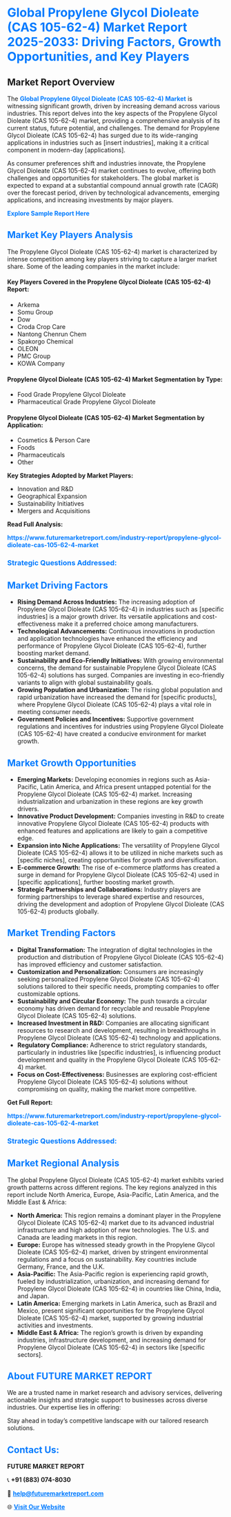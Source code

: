 <h1 style="color: #007BFF;">Global Propylene Glycol Dioleate (CAS 105-62-4) Market Report 2025-2033: Driving Factors, Growth Opportunities, and Key Players</h1>

<section id="overview">
<h2>Market Report Overview</h2>
<p>The <a href="https://www.futuremarketreport.com/industry-report/propylene-glycol-dioleate-cas-105-62-4-market" style="color: #007BFF; text-decoration: none;"><strong>Global Propylene Glycol Dioleate (CAS 105-62-4) Market</strong></a> is witnessing significant growth, driven by increasing demand across various industries. This report delves into the key aspects of the Propylene Glycol Dioleate (CAS 105-62-4) market, providing a comprehensive analysis of its current status, future potential, and challenges. The demand for Propylene Glycol Dioleate (CAS 105-62-4) has surged due to its wide-ranging applications in industries such as [insert industries], making it a critical component in modern-day [applications].</p>
<p>As consumer preferences shift and industries innovate, the Propylene Glycol Dioleate (CAS 105-62-4) market continues to evolve, offering both challenges and opportunities for stakeholders. The global market is expected to expand at a substantial compound annual growth rate (CAGR) over the forecast period, driven by technological advancements, emerging applications, and increasing investments by major players.</p>
</section>

<section id="overview">
<p><a href="https://www.futuremarketreport.com/request-sample/reportId=85245" style="color: #007BFF; text-decoration: none;"><strong>Explore Sample Report Here</strong></a></p>
</section>

<section id="key-players">
<h2 style="color: #007BFF;">Market Key Players Analysis</h2>
<p>The Propylene Glycol Dioleate (CAS 105-62-4) market is characterized by intense competition among key players striving to capture a larger market share. Some of the leading companies in the market include:</p>
<h4>Key Players Covered in the Propylene Glycol Dioleate (CAS 105-62-4) Report:</h4>
<ul><li>Arkema</li><li>Somu Group</li><li>Dow</li><li>Croda Crop Care</li><li>Nantong Chenrun Chem</li><li>Spakorgo Chemical</li><li>OLEON</li><li>PMC Group</li><li>KOWA Company</li></ul>
<h4>Propylene Glycol Dioleate (CAS 105-62-4) Market Segmentation by Type:</h4>
<ul><li>Food Grade Propylene Glycol Dioleate</li><li>Pharmaceutical Grade Propylene Glycol Dioleate</li></ul>

<h4>Propylene Glycol Dioleate (CAS 105-62-4) Market Segmentation by Application:</h4>
<ul><li>Cosmetics &amp; Person Care</li><li>Foods</li><li>Pharmaceuticals</li><li>Other</li></ul>
<p><strong>Key Strategies Adopted by Market Players:</strong></p>
<ul>
<li>Innovation and R&D</li>
<li>Geographical Expansion</li>
<li>Sustainability Initiatives</li>
<li>Mergers and Acquisitions</li>
</ul>
</section>

<section>
<p><strong>Read Full Analysis: </strong></p><a href="https://www.futuremarketreport.com/industry-report/propylene-glycol-dioleate-cas-105-62-4-market" style="color: #007BFF; text-decoration: none;"><strong>https://www.futuremarketreport.com/industry-report/propylene-glycol-dioleate-cas-105-62-4-market</strong></a>
<h3 style="color: #007BFF;">Strategic Questions Addressed:</h3>
</section>

<section id="driving-factors">
<h2 style="color: #007BFF;">Market Driving Factors</h2>
<ul>
<li><strong>Rising Demand Across Industries:</strong> The increasing adoption of Propylene Glycol Dioleate (CAS 105-62-4) in industries such as [specific industries] is a major growth driver. Its versatile applications and cost-effectiveness make it a preferred choice among manufacturers.</li>
<li><strong>Technological Advancements:</strong> Continuous innovations in production and application technologies have enhanced the efficiency and performance of Propylene Glycol Dioleate (CAS 105-62-4), further boosting market demand.</li>
<li><strong>Sustainability and Eco-Friendly Initiatives:</strong> With growing environmental concerns, the demand for sustainable Propylene Glycol Dioleate (CAS 105-62-4) solutions has surged. Companies are investing in eco-friendly variants to align with global sustainability goals.</li>
<li><strong>Growing Population and Urbanization:</strong> The rising global population and rapid urbanization have increased the demand for [specific products], where Propylene Glycol Dioleate (CAS 105-62-4) plays a vital role in meeting consumer needs.</li>
<li><strong>Government Policies and Incentives:</strong> Supportive government regulations and incentives for industries using Propylene Glycol Dioleate (CAS 105-62-4) have created a conducive environment for market growth.</li>
</ul>
</section>

<section id="growth-opportunities">
<h2 style="color: #007BFF;">Market Growth Opportunities</h2>
<ul>
<li><strong>Emerging Markets:</strong> Developing economies in regions such as Asia-Pacific, Latin America, and Africa present untapped potential for the Propylene Glycol Dioleate (CAS 105-62-4) market. Increasing industrialization and urbanization in these regions are key growth drivers.</li>
<li><strong>Innovative Product Development:</strong> Companies investing in R&D to create innovative Propylene Glycol Dioleate (CAS 105-62-4) products with enhanced features and applications are likely to gain a competitive edge.</li>
<li><strong>Expansion into Niche Applications:</strong> The versatility of Propylene Glycol Dioleate (CAS 105-62-4) allows it to be utilized in niche markets such as [specific niches], creating opportunities for growth and diversification.</li>
<li><strong>E-commerce Growth:</strong> The rise of e-commerce platforms has created a surge in demand for Propylene Glycol Dioleate (CAS 105-62-4) used in [specific applications], further boosting market growth.</li>
<li><strong>Strategic Partnerships and Collaborations:</strong> Industry players are forming partnerships to leverage shared expertise and resources, driving the development and adoption of Propylene Glycol Dioleate (CAS 105-62-4) products globally.</li>
</ul>
</section>

<section id="trending-factors">
<h2 style="color: #007BFF;">Market Trending Factors</h2>
<ul>
<li><strong>Digital Transformation:</strong> The integration of digital technologies in the production and distribution of Propylene Glycol Dioleate (CAS 105-62-4) has improved efficiency and customer satisfaction.</li>
<li><strong>Customization and Personalization:</strong> Consumers are increasingly seeking personalized Propylene Glycol Dioleate (CAS 105-62-4) solutions tailored to their specific needs, prompting companies to offer customizable options.</li>
<li><strong>Sustainability and Circular Economy:</strong> The push towards a circular economy has driven demand for recyclable and reusable Propylene Glycol Dioleate (CAS 105-62-4) solutions.</li>
<li><strong>Increased Investment in R&D:</strong> Companies are allocating significant resources to research and development, resulting in breakthroughs in Propylene Glycol Dioleate (CAS 105-62-4) technology and applications.</li>
<li><strong>Regulatory Compliance:</strong> Adherence to strict regulatory standards, particularly in industries like [specific industries], is influencing product development and quality in the Propylene Glycol Dioleate (CAS 105-62-4) market.</li>
<li><strong>Focus on Cost-Effectiveness:</strong> Businesses are exploring cost-efficient Propylene Glycol Dioleate (CAS 105-62-4) solutions without compromising on quality, making the market more competitive.</li>
</ul>
</section>

<section>
<p><strong>Get Full Report: </strong></p><a href="https://www.futuremarketreport.com/industry-report/propylene-glycol-dioleate-cas-105-62-4-market" style="color: #007BFF; text-decoration: none;"><strong>https://www.futuremarketreport.com/industry-report/propylene-glycol-dioleate-cas-105-62-4-market</strong></a>
<h3 style="color: #007BFF;">Strategic Questions Addressed:</h3>
</section>


<section id="regional-analysis">
<h2 style="color: #007BFF;">Market Regional Analysis</h2>
<p>The global Propylene Glycol Dioleate (CAS 105-62-4) market exhibits varied growth patterns across different regions. The key regions analyzed in this report include North America, Europe, Asia-Pacific, Latin America, and the Middle East & Africa:</p>
<ul>
<li><strong>North America:</strong> This region remains a dominant player in the Propylene Glycol Dioleate (CAS 105-62-4) market due to its advanced industrial infrastructure and high adoption of new technologies. The U.S. and Canada are leading markets in this region.</li>
<li><strong>Europe:</strong> Europe has witnessed steady growth in the Propylene Glycol Dioleate (CAS 105-62-4) market, driven by stringent environmental regulations and a focus on sustainability. Key countries include Germany, France, and the U.K.</li>
<li><strong>Asia-Pacific:</strong> The Asia-Pacific region is experiencing rapid growth, fueled by industrialization, urbanization, and increasing demand for Propylene Glycol Dioleate (CAS 105-62-4) in countries like China, India, and Japan.</li>
<li><strong>Latin America:</strong> Emerging markets in Latin America, such as Brazil and Mexico, present significant opportunities for the Propylene Glycol Dioleate (CAS 105-62-4) market, supported by growing industrial activities and investments.</li>
<li><strong>Middle East & Africa:</strong> The region’s growth is driven by expanding industries, infrastructure development, and increasing demand for Propylene Glycol Dioleate (CAS 105-62-4) in sectors like [specific sectors].</li>
</ul>
</section>

<footer>
<h2 style="color: #007BFF;">About FUTURE MARKET REPORT</h2>
<p>We are a trusted name in market research and advisory services, delivering actionable insights and strategic support to businesses across diverse industries. Our expertise lies in offering:</p>

<p>Stay ahead in today’s competitive landscape with our tailored research solutions.</p>

<h2 style="color: #007BFF;">Contact Us:</h2>
<p><strong>FUTURE MARKET REPORT</strong></p>
<p>📞 <strong>+91 (883) 074-8030</strong></p>
<p>📧 <strong><a href="mailto:help@futuremarketreport.com" style="color: #007BFF;">help@futuremarketreport.com</a></strong></p>
<p>🌐 <strong><a href="https://www.futuremarketreport.com/" style="color: #007BFF;">Visit Our Website</a></strong></p>
</footer>